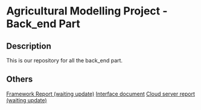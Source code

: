 # Agricultural Modelling Project - Back_end Part

## Description
This is our repository for all the back_end part.

## Others
[Framework Report (waiting update)]()
[Interface document](https://documenter.getpostman.com/view/12300611/VUjSHQT9)
[Cloud server report (waiting update)]()
